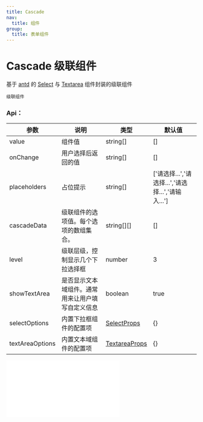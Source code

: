 ```yaml
---
title: Cascade
nav:
  title: 组件
group:
  title: 表单组件
---
```


# Cascade 级联组件

基于 <a href="https://ant-design.antgroup.com/index-cn" target="_blank">antd</a> 的 <a href="https://ant-design.antgroup.com/components/select-cn" target="_blank">Select</a> 与 <a href="https://ant-design.antgroup.com/components/input-cn#inputtextarea" target="_blank">Textarea</a> 组件封装的级联组件

<code src='./Cascade.tsx'>级联组件</code>

### Api：

| 参数            | 说明                                             | 类型                                                                                                          | 默认值                                            |
| --------------- | ------------------------------------------------ | ------------------------------------------------------------------------------------------------------------- | ------------------------------------------------- |
| value           | 组件值                                           | string[]                                                                                                      | []                                                |
| onChange        | 用户选择后返回的值                               | string[]                                                                                                      | []                                                |
| placeholders    | 占位提示                                         | string[]                                                                                                      | ['请选择...','请选择...','请选择...','请输入...'] |
| cascadeData     | 级联组件的选项值。每个选项的数组集合。           | string[][]                                                                                                    | []                                                |
| level           | 级联层级，控制显示几个下拉选择框                 | number                                                                                                        | 3                                                 |
| showTextArea    | 是否显示文本域组件。通常用来让用户填写自定义信息 | boolean                                                                                                       | true                                              |
| selectOptions   | 内置下拉框组件的配置项                           | <a href="https://ant-design.antgroup.com/components/select-cn" target="_blank">SelectProps</a>                | {}                                                |
| textAreaOptions | 内置文本域组件的配置项                           | <a href="https://ant-design.antgroup.com/components/input-cn#inputtextarea" target="_blank">TextareaProps</a> | {}                                                |

<embed src="../index.md#L16-L20"></embed>

​
​
​
​
​
​

    	​
